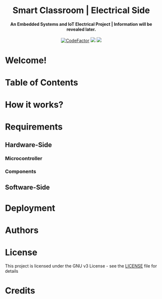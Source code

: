 <h1 align="center">Smart Classroom | Electrical Side </h1>
<h4 align="center"> An Embedded Systems and IoT Electrical Project | Information will be revealed later.
</h4>
<p align="center">
<a href="https://www.codefactor.io/repository/github/codexlink/smartclassroom"><img src="https://www.codefactor.io/repository/github/codexlink/smartclassroom/badge" alt="CodeFactor" /></a>
<a href="https://www.codacy.com/manual/CodexLink/SmartClassroom?utm_source=github.com&amp;utm_medium=referral&amp;utm_content=CodexLink/SmartClassroom&amp;utm_campaign=Badge_Grade"><img src="https://api.codacy.com/project/badge/Grade/f649c48ccc3a431a84cad2f7e7ac65ca"/></a>
<a href="https://badgen.net/dependabot/CodexLink/SmartClassroom/?icon=dependabot"><img src="https://badgen.net/dependabot/CodexLink/SmartClassroom/?icon=dependabot"></a>
</p>

# Welcome!

# Table of Contents

# How it works?

# Requirements

## Hardware-Side

### Microcontroller

### Components

## Software-Side

# Deployment

# Authors

# License

This project is licensed under the GNU v3 License - see the [LICENSE](https://github.com/CodexLink/SmartClassroom/blob/master/LICENSE) file for details

# Credits

